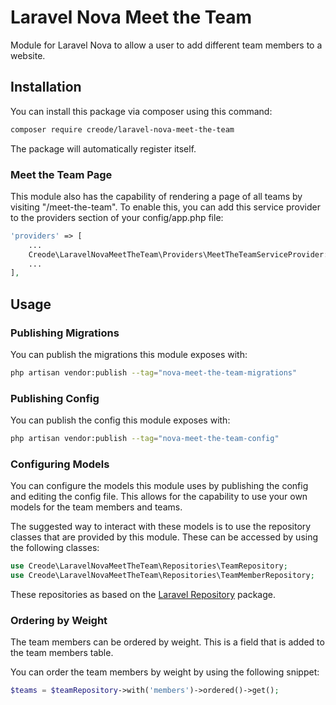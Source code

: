# Laravel Nova Meet the Team
Module for Laravel Nova to allow a user to add different team members to a website.

## Installation
You can install this package via composer using this command:

```bash
composer require creode/laravel-nova-meet-the-team
```

The package will automatically register itself.

### Meet the Team Page
This module also has the capability of rendering a page of all teams by visiting "/meet-the-team". To enable this, you can add this service provider to the providers section of your config/app.php file:

```php
'providers' => [
    ...
    Creode\LaravelNovaMeetTheTeam\Providers\MeetTheTeamServiceProvider::class,
    ...
],
```

## Usage

### Publishing Migrations
You can publish the migrations this module exposes with:
```bash
php artisan vendor:publish --tag="nova-meet-the-team-migrations"
```

### Publishing Config
You can publish the config this module exposes with:
```bash
php artisan vendor:publish --tag="nova-meet-the-team-config"
```

### Configuring Models
You can configure the models this module uses by publishing the config and editing the config file. This allows for the capability to use your own models for the team members and teams.

The suggested way to interact with these models is to use the repository classes that are provided by this module. These can be accessed by using the following classes:

```php
use Creode\LaravelNovaMeetTheTeam\Repositories\TeamRepository;
use Creode\LaravelNovaMeetTheTeam\Repositories\TeamMemberRepository;
```

These repositories as based on the [Laravel Repository](https://github.com/creode-modules/laravel-repository) package.

### Ordering by Weight
The team members can be ordered by weight. This is a field that is added to the team members table.

You can order the team members by weight by using the following snippet:

```php
$teams = $teamRepository->with('members')->ordered()->get();
```
